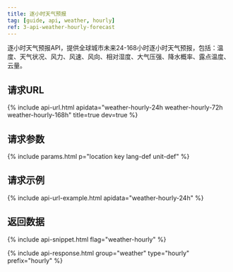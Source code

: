 ```yaml
---
title: 逐小时天气预报
tag: [guide, api, weather, hourly]
ref: 3-api-weather-hourly-forecast
---
```


逐小时天气预报API，提供全球城市未来24-168小时逐小时天气预报，包括：温度、天气状况、风力、风速、风向、相对湿度、大气压强、降水概率、露点温度、云量。

## 请求URL

{% include api-url.html apidata="weather-hourly-24h weather-hourly-72h weather-hourly-168h" title=true dev=true %}

  
## 请求参数

{% include params.html p="location key lang-def unit-def" %}

## 请求示例

{% include api-url-example.html apidata="weather-hourly-24h" %}

## 返回数据

{% include api-snippet.html flag="weather-hourly" %}

{% include api-response.html group="weather" type="hourly" prefix="hourly" %}